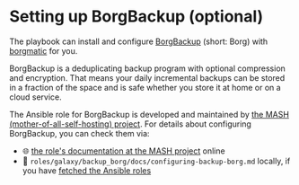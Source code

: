 <!--
SPDX-FileCopyrightText: 2022 - 2025 Nikita Chernyi
SPDX-FileCopyrightText: 2022 - 2024 Slavi Pantaleev
SPDX-FileCopyrightText: 2022 MDAD project contributors
SPDX-FileCopyrightText: 2022 Julian-Samuel Gebühr
SPDX-FileCopyrightText: 2024 - 2025 Suguru Hirahara

SPDX-License-Identifier: AGPL-3.0-or-later
-->

# Setting up BorgBackup (optional)

The playbook can install and configure [BorgBackup](https://www.borgbackup.org/) (short: Borg) with [borgmatic](https://torsion.org/borgmatic/) for you.

BorgBackup is a deduplicating backup program with optional compression and encryption. That means your daily incremental backups can be stored in a fraction of the space and is safe whether you store it at home or on a cloud service.

The Ansible role for BorgBackup is developed and maintained by [the MASH (mother-of-all-self-hosting) project](https://github.com/mother-of-all-self-hosting/ansible-role-backup_borg). For details about configuring BorgBackup, you can check them via:
- 🌐 [the role's documentation at the MASH project](https://github.com/mother-of-all-self-hosting/ansible-role-backup_borg/blob/main/docs/configuring-backup-borg.md) online
- 📁 `roles/galaxy/backup_borg/docs/configuring-backup-borg.md` locally, if you have [fetched the Ansible roles](installing.md#update-ansible-roles)
